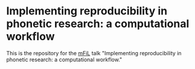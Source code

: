 # Implementing reproducibility in phonetic research: a computational workflow

This is the repository for the [mFiL](https://mfilconf.co.uk) talk "Implementing reproducibility in phonetic research: a computational workflow."
